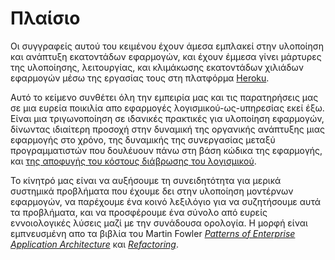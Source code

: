 Πλαίσιο
=======

Οι συγγραφείς αυτού του κειμένου έχουν άμεσα εμπλακεί στην υλοποίηση και ανάπτυξη εκατοντάδων εφαρμογών, και έχουν έμμεσα γίνει μάρτυρες της υλοποίησης, λειτουργίας, και κλιμάκωσης  εκατοντάδων χιλιάδων εφαρμογών μέσω της εργασίας τους στη πλατφόρμα <a href="https://www.heroku.com/" target="_blank" rel="noopener">Heroku</a>.

Αυτό το κείμενο συνθέτει όλη την εμπειρία μας και τις παρατηρήσεις μας σε μια ευρεία ποικιλία απο εφαρμογές λογισμικού-ως-υπηρεσίας εκεί έξω.  Είναι μια τριγωνοποίηση σε ιδανικές πρακτικές για υλοποίηση εφαρμογών, δίνωντας ιδιαίτερη προσοχή στην δυναμική της οργανικής ανάπτυξης μιας εφαρμογής στο χρόνο, της δυναμικής της συνεργασίας μεταξύ προγραμματιστών που δουλέυουν πάνω στη βάση κώδικα της εφαρμογής, και <a href="https://blog.heroku.com/archives/2011/6/28/the_new_heroku_4_erosion_resistance_explicit_contracts/" target="_blank" rel="noopener">της αποφυγής του κόστους διάβρωσης του λογισμικού</a>.

Το κίνητρό μας είναι να αυξήσουμε τη συνειδητότητα για μερικά συστημικά προβλήματα που έχουμε δει στην υλοποίηση μοντέρνων εφαρμογών, να παρέχουμε ένα κοινό λεξιλόγιο για να συζητήσουμε αυτά τα προβλήματα, και να προσφέρουμε ένα σύνολο από ευρείς εννοιολογικές λύσεις μαζί με την συνάδουσα ορολογία.  Η μορφή είναι εμπνευσμένη απο τα βιβλία του Martin Fowler *<a href="https://books.google.com/books/about/Patterns_of_enterprise_application_archi.html?id=FyWZt5DdvFkC" target="_blank" rel="noopener">Patterns of Enterprise Application Architecture</a>* και *<a href="https://books.google.com/books/about/Refactoring.html?id=1MsETFPD3I0C" target="_blank" rel="noopener">Refactoring</a>*.

